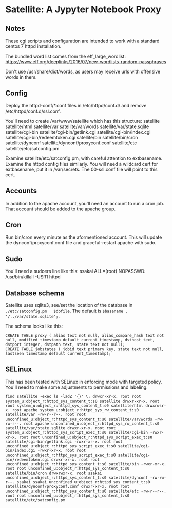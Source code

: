 # Satellite: A Jypyter Notebook Proxy

## Notes
These cgi scripts and configuration are intended to work with
a standard centos 7 httpd installation.

The bundled word list comes from the eff_large_wordlist:
https://www.eff.org/deeplinks/2016/07/new-wordlists-random-passphrases

Don't use /usr/share/dict/words, as users may receive urls with offensive words in them.

## Config 
Deploy the httpd-conf/*.conf files in /etc/httpd/conf.d/ and 
remove /etc/httpd/conf.d/ssl.conf.

You'll need to create
  /var/www/satellite
which has this structure:
  satellite
  satellite/html
  satellite/var
  satellite/var/words
  satellite/var/state.sqlite
  satellite/cgi-bin
  satellite/cgi-bin/getlink.cgi
  satellite/cgi-bin/index.cgi
  satellite/cgi-bin/redeemtoken.cgi
  satellite/bin
  satellite/bin/cron
  satellite/dynconf
  satellite/dynconf/proxyconf.conf
  satellite/etc
  satellite/etc/satconfig.pm

Examine satellite/etc/satconfig.pm, with careful attention to extbasename.
Examine the httpd config files similarly.
You will need a wildcard cert for extbasename, put it in /var/secrets.
The 00-ssl.conf file will point to this cert.

## Accounts
In addition to the apache account, you'll need an account to run a cron job.
That account should be added to the apache group.

## Cron
Run bin/cron every minute as the aformentioned account.  This will update the
dynconf/proxyconf.conf file and graceful-restart apache with sudo.

## Sudo
You'll need a sudoers line like this:
ssakai  ALL=(root) NOPASSWD: /usr/bin/killall -USR1 httpd

## Database schema
Satellite uses sqlite3, see/set the location of the database in 
`./etc/satconfig.pm   $dbfile`.  The default is `$basename . '/../var/state.sqlite';`.

The schema looks like this:
```
CREATE TABLE proxy ( alias text not null, alias_compare_hash text not null, modified timestamp default current_timestamp, dsthost text, dstport integer, dstpath text, state text not null);
CREATE TABLE jobstates ( jobid text primary key, state text not null, lastseen timestamp default current_timestamp);
```

## SELinux
This has been tested with SELinux in enforcing mode with targeted policy.
You'll need to make some adjustments to permissions and labeling.

` find satellite -exec ls -ladZ '{}' \;
drwxr-xr-x. root root system_u:object_r:httpd_sys_content_t:s0 satellite
drwxr-xr-x. root root system_u:object_r:httpd_sys_content_t:s0 satellite/html
drwxrwsr-x. root apache system_u:object_r:httpd_sys_rw_content_t:s0 satellite/var
-rw-r--r--. root root unconfined_u:object_r:httpd_sys_content_t:s0 satellite/var/words
-rw-rw-r--. root apache unconfined_u:object_r:httpd_sys_rw_content_t:s0 satellite/var/state.sqlite
drwxr-xr-x. root root system_u:object_r:httpd_sys_script_exec_t:s0 satellite/cgi-bin
-rwxr-xr-x. root root unconfined_u:object_r:httpd_sys_script_exec_t:s0 satellite/cgi-bin/getlink.cgi
-rwxr-xr-x. root root unconfined_u:object_r:httpd_sys_script_exec_t:s0 satellite/cgi-bin/index.cgi
-rwxr-xr-x. root root unconfined_u:object_r:httpd_sys_script_exec_t:s0 satellite/cgi-bin/redeemtoken.cgi
drwxr-xr-x. root root unconfined_u:object_r:httpd_sys_content_t:s0 satellite/bin
-rwxr-xr-x. root root unconfined_u:object_r:httpd_sys_content_t:s0 satellite/bin/cron
drwxrwxr-x. root ssakai unconfined_u:object_r:httpd_sys_content_t:s0 satellite/dynconf
-rw-rw-r--. ssakai ssakai unconfined_u:object_r:httpd_sys_content_t:s0 satellite/dynconf/proxyconf.conf
drwxr-xr-x. root root unconfined_u:object_r:httpd_sys_content_t:s0 satellite/etc
-rw-r--r--. root root unconfined_u:object_r:httpd_sys_content_t:s0 satellite/etc/satconfig.pm
`

